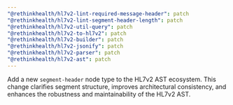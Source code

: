 ```yaml
---
"@rethinkhealth/hl7v2-lint-required-message-header": patch
"@rethinkhealth/hl7v2-lint-segment-header-length": patch
"@rethinkhealth/hl7v2-util-query": patch
"@rethinkhealth/hl7v2-to-hl7v2": patch
"@rethinkhealth/hl7v2-builder": patch
"@rethinkhealth/hl7v2-jsonify": patch
"@rethinkhealth/hl7v2-parser": patch
"@rethinkhealth/hl7v2-ast": patch
---
```


Add a new `segment-header` node type to the HL7v2 AST ecosystem. This change clarifies segment structure, improves architectural consistency, and enhances the robustness and maintainability of the HL7v2 AST.

